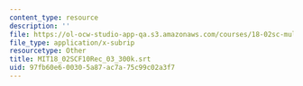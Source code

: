 ```yaml
---
content_type: resource
description: ''
file: https://ol-ocw-studio-app-qa.s3.amazonaws.com/courses/18-02sc-multivariable-calculus-fall-2010/97fb60e600305a87ac7a75c99c02a3f7_MIT18_02SCF10Rec_03_300k.vtt
file_type: application/x-subrip
resourcetype: Other
title: MIT18_02SCF10Rec_03_300k.srt
uid: 97fb60e6-0030-5a87-ac7a-75c99c02a3f7
---
```

